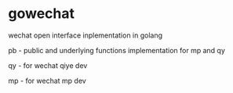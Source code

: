 # gowechat
wechat open interface inplementation in golang

  pb - public and underlying functions implementation for mp and qy
  
  qy - for wechat qiye dev
  
  mp - for wechat mp dev
